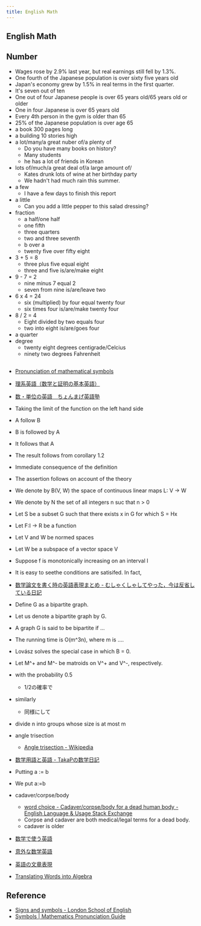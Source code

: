 ```yaml
---
title: English Math
---
```


## English Math

## Number
* Wages rose by 2.9% last year, but real earnings still fell by 1.3%.
* One fourth of the Japanese population is over sixty five years old 
* Japan's economy grew by 1.5% in real terms in the first quarter.
* It's seven out of ten
* One out of four Japanese people is over 65 years old/65 years old or older
* One in four Japanese is over 65 years old
* Every 4th person in the gym is older than 65
* 25% of the Japanese population is over age 65
* a book 300 pages long
* a building 10 stories high
* a lot/many/a great nuber of/a plenty of
    * Do you have many books on history?
    * Many students 
    * he has a lot of friends in Korean
* lots of/much/a great deal of/a large amount of/
    * Kates drunk lots of wine at her birthday party
    * We hadn't had much rain this summer.
* a few
    * I have a few days to finish this report
* a little
    * Can you add a little pepper to this salad dressing?
* fraction
    * a half/one half
    * one fifth
    * three quarters
    * two and three seventh
    * b over a
    * twenty five over fifty eight
* 3 + 5 = 8
    * three plus five equal eight
    * three and five is/are/make eight
* 9 - 7 = 2
    * nine minus 7 equal 2
    * seven from nine is/are/leave two
* 6 x 4 = 24
    * six (multiplied) by four equal twenty four
    * six times four is/are/make twenty four
* 8 / 2 = 4
    * Eight divided by two equals four
    * two into eight is/are/goes four
* a quarter
* degree
    * twenty eight degrees centigrade/Celcius
    * ninety two degrees Fahrenheit


##
* [Pronunciation of mathematical symbols](http://www.uefap.com/speaking/symbols/symbols.htm)
* [理系英語（数学と証明の基本英語）](http://rikei-index.blue.coocan.jp/kagakusi/eigo1.html)
* [数・単位の英語　ちょんまげ英語塾](http://mage8.com/tango/tango21.html)


* Taking the limit of the function on the left hand side
* A follow B
* B is followed by A
* It follows that A
* The result follows from corollary 1.2
* Immediate consequence of the definition
* The assertion follows on account of the theory
* We denote by B(V, W) the space of continuous linear maps L: V -> W
* We denote by N the set of all integers n suc that n > 0
* Let S be a subset G such that there exists x in G for which S = Hx
* Let F:I -> R be a function
* Let V and W be normed spaces
* Let W be a subspace of a vector space V
* Suppose f is monotonically increasing on an interval I
* It is easy to seethe conditions are satisifed. In fact,


* [数学論文を書く時の英語表現まとめ - むしゃくしゃしてやった，今は反省している日記](http://tasusu.hatenablog.com/entry/20120706/1341554067)
* Define G as a bipartite graph.
* Let us denote a bipartite graph by G.
* A graph G is said to be bipartite if ...
* The running time is O(m^3n), where m is ....
* Lovász solves the special case in which B = 0.
* Let M^+ and M^- be matroids on V^+ and V^-, respectively.
* with the probability 0.5
    * 1/2の確率で
* similarly
    * 同様にして
* divide n into groups whose size is at most m
* angle trisection
    * [Angle trisection \- Wikipedia](https://en.wikipedia.org/wiki/Angle_trisection)


* [数学用語と英語 - TakaPの数学日記](http://blog.goo.ne.jp/math19575/e/74f71716db2f9919e68865cf0c6848d0)
* Putting a := b
* We put a:=b


* cadaver/corpse/body
    * [word choice \- Cadaver/corpse/body for a dead human body \- English Language & Usage Stack Exchange](https://english.stackexchange.com/questions/126546/cadaver-corpse-body-for-a-dead-human-body)
    * Corpse and cadaver are both medical/legal terms for a dead body.
    * cadaver is older

* [数学で使う英語](http://home.hiroshima-u.ac.jp/nyoho/mathenglish.html)
* [意外な数学英語](http://math-eng.blogspot.jp/)
* [英語の文章表現](https://www.gfd-dennou.org/arch/hiroki/homepage-old/main018.html)
* [Translating Words into Algebra](http://www.leeward.hawaii.edu/files/mathlab/handouts/translating_words_into_algebra.pdf)

## Reference
* [Signs and symbols \- London School of English](https://www.londonschool.com/blog/signs-and-symbols/)
* [Symbols \| Mathematics Pronunciation Guide](https://howtosaymathematics.wordpress.com/symbols-2/)
